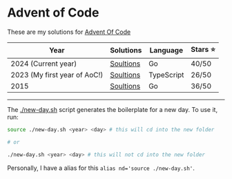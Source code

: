 # Advent of Code

These are my solutions for [Advent Of Code](https://adventofcode.com)

| Year                         | Solutions          | Language   | Stars ⭐️ |
| ---------------------------- | ------------------ | ---------- | --------- |
| 2024 (Current year)          | [Soultions](/2024) | Go         | 40/50     |
| 2023 (My first year of AoC!) | [Soultions](/2023) | TypeScript | 26/50     |
| 2015                         | [Soultions](/2015) | Go         | 36/50     |

---

The [./new-day.sh](./new-day.sh) script generates the boilerplate for a new day. To use it, run:

```bash
source ./new-day.sh <year> <day> # this will cd into the new folder

# or

./new-day.sh <year> <day> # this will not cd into the new folder
```

Personally, I have a alias for this `alias nd='source ./new-day.sh'`.
